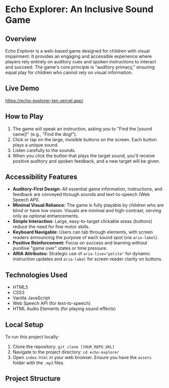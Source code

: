 # Echo Explorer: An Inclusive Sound Game

## Overview
Echo Explorer is a web-based game designed for children with visual impairment. It provides an engaging and accessible experience where players rely entirely on auditory cues and spoken instructions to interact and succeed. The game's core principle is "auditory primacy," ensuring equal play for children who cannot rely on visual information.

## Live Demo
https://echo-explorer-ten.vercel.app/

## How to Play
1.  The game will speak an instruction, asking you to "Find the [sound name]!" (e.g., "Find the dog!").
2.  Click or tap on the large, invisible buttons on the screen. Each button plays a unique sound.
3.  Listen carefully to the sounds.
4.  When you click the button that plays the target sound, you'll receive positive auditory and spoken feedback, and a new target will be given.

## Accessibility Features
* **Auditory-First Design:** All essential game information, instructions, and feedback are conveyed through sounds and text-to-speech (Web Speech API).
* **Minimal Visual Reliance:** The game is fully playable by children who are blind or have low vision. Visuals are minimal and high-contrast, serving only as optional enhancements.
* **Simple Interaction:** Large, easy-to-target clickable areas (buttons) reduce the need for fine motor skills.
* **Keyboard Navigable:** Users can tab through elements, with screen readers announcing the purpose of each sound spot (via `aria-label`).
* **Positive Reinforcement:** Focus on success and learning without punitive "game over" states or time pressure.
* **ARIA Attributes:** Strategic use of `aria-live="polite"` for dynamic instruction updates and `aria-label` for screen reader clarity on buttons.

## Technologies Used
* HTML5
* CSS3
* Vanilla JavaScript
* Web Speech API (for text-to-speech)
* HTML Audio Elements (for playing sound effects)

## Local Setup
To run this project locally:
1.  Clone the repository: `git clone [YOUR_REPO_URL]`
2.  Navigate to the project directory: `cd echo-explorer`
3.  Open `index.html` in your web browser. Ensure you have the `assets` folder with the `.mp3` files.

## Project Structure
